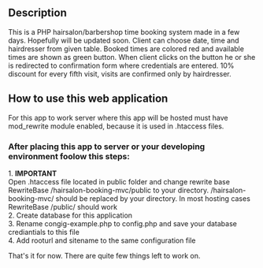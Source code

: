<h2>Description</h2>
This is a PHP hairsalon/barbershop time booking system made in a few days. Hopefully will be updated soon. 
Client can choose date, time and hairdresser from given table. Booked times are colored red and available times are shown
as green button. When client clicks on the button he or she is redirected to confirmation form where credentials are entered.
10% discount for every fifth visit, visits are confirmed only by hairdresser. 

<h2>How to use this web application</h2>
For this app to work server where this app will be hosted must have mod_rewrite module enabled, because it is used in .htaccess files.

<h3>After placing this app to server or your developing environment foolow this steps:</h3>
1. <strong>IMPORTANT</strong><br> Open .htaccess file located in public folder and change rewrite base 
 RewriteBase /hairsalon-booking-mvc/public
to your directory. /hairsalon-booking-mvc/ should be replaced by your directory.
In most hosting cases RewriteBase /public/ should work<br>
2. Create database for this application<br>
3. Rename congig-example.php to config.php and save your database crediantials to this file<br>
4. Add rooturl and sitename to the same configuration file<br>

That's it for now. There are quite few things left to work on.
